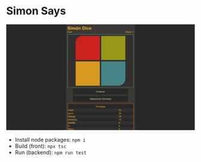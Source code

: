 # Simon Says

![](./demo.png)

- Install node packages: `npm i`
- Build (front): `npx tsc`
- Run (backend): `npm run test`
